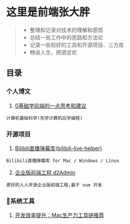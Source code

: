# 这里是前端张大胖

> * 整理和记录对技术的理解和感悟
> * 总结一些工作中的思路和方法论
> * 记录一些较好的工具和开源项目、三方库
> * 畅谈人生，把酒言欢

## 目录

### 个人博文
1. [0基础学前端的一点思考和建议](https://github.com/bigerfe/TechnologyAndThinking/blob/master/0-start/start.md)
```
计算机基础科学(先学计算机后学编程)
```



### 开源项目

1. [Bilibili直播弹幕库(bilibili-live-helper)](https://github.com/pandaGao/bilibili-live-helper)
```
Bilibili直播弹幕库 for Mac / Windows / Linux
```
2. [企业版前端工程 d2Admin](https://github.com/d2-projects/d2-admin-renren-security-enterprise)
```
更好的人人开源企业版前端工程,基于 vue 开发

```
### 系统工具

1. [开发效率提升：Mac生产力工具链推荐](https://github.com/Louiszhai/tool)

